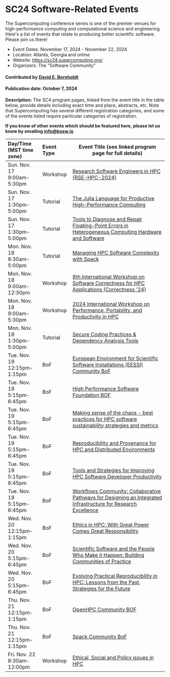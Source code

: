# SC24 Software-Related Events

The Supercomputing conference series is one of the premier venues for high-performance computing and computational science and engineering.  Here's a list of events that relate to producing better scientific software.  Please join us there!

- Event Dates: November 17, 2024 - November 22, 2024
- Location: Atlanta, Georgia and online
- Website: https://sc24.supercomputing.org/
- Organizers: The "Software Community"

#### Contributed by [David E. Bernholdt](https://github.com/bernhold)

#### Publication date: October 7, 2024

**Description:** The SC4 program pages, linked from the event title in the table below, provide details including exact time and place, abstracts, etc.  Note that Supercomputing has several different registration categories, and some of the events listed require particular categories of registration.

**If you know of other events which should be featured here, please let us know by emailing info@bssw.io**

Day/Time<br>(MST time zone) | Event Type | Event Title (see linked program page for full details)
:---     |    :------ |--------------------------------------------------------
Sun. Nov. 17<br>9:00am-5:30pm | Workshop | [Research Software Engineers in HPC (RSE-HPC-2024)](https://sc24.conference-program.com/presentation/?id=wksp153&sess=sess350)
Sun. Nov. 17<br>1:30pm-5:00pm | Tutorial | [The Julia Language for Productive High-Performance Computing](https://sc24.conference-program.com/presentation/?id=tut130&sess=sess433)
Sun. Nov. 17<br>1:30pm-5:00pm | Tutorial | [Tools to Diagnose and Repair Floating-Point Errors in Heterogeneous Computing Hardware and Software](https://sc24.conference-program.com/presentation/?id=tut173&sess=sess419)
Mon. Nov. 18<br>8:30am-5:00pm | Tutorial | [Managing HPC Software Complexity with Spack](https://sc24.conference-program.com/presentation/?id=tut182&sess=sess422)
Mon. Nov. 18<br>9:00am-12:30pm | Workshop | [8th International Workshop on Software Correctness for HPC Applications (Correctness '24)](https://sc24.conference-program.com/session/?sess=sess759)
Mon. Nov. 18<br>9:00am-5:30pm | Workshop | [2024 International Workshop on Performance, Portability, and Productivity in HPC](https://sc24.conference-program.com/presentation/?id=wksp106&sess=sess351)
Mon. Nov. 18<br>1:30pm-5:00pm | Tutorial | [Secure Coding Practices & Dependency Analysis Tools](https://sc24.conference-program.com/presentation/?id=tut113&sess=sess439)
Tue. Nov. 19<br>12:15pm-1:15pm | BoF | [European Environment for Scientific Software Installations (EESSI) Community BoF](https://sc24.conference-program.com/presentation/?id=bof126&sess=sess657)
Tue. Nov. 19<br>5:15pm-6:45pm | BoF | [High Performance Software Foundation BOF](https://sc24.conference-program.com/presentation/?id=bof221&sess=sess656)
Tue. Nov. 19<br>5:15pm-6:45pm | BoF | [Making sense of the chaos - best practices for HPC software sustainability strategies and metrics](https://sc24.conference-program.com/presentation/?id=bof181&sess=sess622)
Tue. Nov. 19<br>5:15pm-6:45pm | BoF | [Reproducibility and Provenance for HPC and Distributed Environments](https://sc24.conference-program.com/presentation/?id=bof121&sess=sess591)
Tue. Nov. 19<br>5:15pm-6:45pm | BoF | [Tools and Strategies for Improving HPC Software Developer Productivity](https://sc24.conference-program.com/presentation/?id=bof148&sess=sess617)
Tue. Nov. 19<br>5:15pm-6:45pm | BoF | [Workflows Community: Collaborative Pathways for Designing an Integrated Infrastructure for Research Excellence](https://sc24.conference-program.com/presentation/?id=bof206&sess=sess632)
Wed. Nov. 20<br>12:15pm-1:15pm | BoF | [Ethics in HPC: With Great Power Comes Great Responsibility](https://sc24.conference-program.com/presentation/?id=bof145&sess=sess585)
Wed. Nov. 20<br>5:15pm-6:45pm | BoF | [Scientific Software and the People Who Make it Happen: Building Communities of Practice](https://sc24.conference-program.com/presentation/?id=bof154&sess=sess659)
Wed. Nov. 20<br>5:15pm-6:45pm | BoF | [Evolving Practical Reproducibility in HPC: Lessons from the Past, Strategies for the Future](https://sc24.conference-program.com/presentation/?id=bof166&sess=sess589)
Thu. Nov. 21<br>12:15pm-1:15pm | BoF | [OpenHPC Community BOF](https://sc24.conference-program.com/presentation/?id=bof180&sess=sess650)
Thu. Nov. 21<br>12:15pm-1:15pm | BoF | [Spack Community BoF](https://sc24.conference-program.com/presentation/?id=bof219&sess=sess665)
Fri. Nov. 22<br>8:30am-12:00pm | Workshop | [Ethical, Social and Policy issues in HPC](https://sc24.conference-program.com/presentation/?id=wksp170&sess=sess291)
<!---
Publish: yes
Topics: conferences and workshops
Tags: conference
--->
